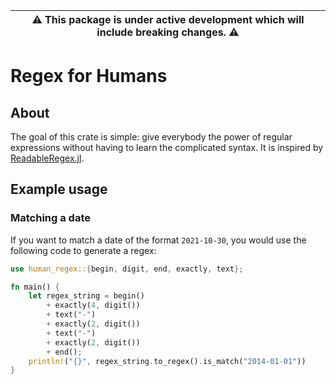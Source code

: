 | ⚠️ This package is under active development which will include breaking changes. ⚠️ |
| --------------------------------------------------------------------- |
# Regex for Humans
## About
The goal of this crate is simple: give everybody the power of regular expressions without having 
to learn the complicated syntax. It is inspired by [ReadableRegex.jl](https://github.com/jkrumbiegel/ReadableRegex.jl).

## Example usage
### Matching a date
If you want to match a date of the format `2021-10-30`, you would use the following code to generate a regex:
```rust
use human_regex::{begin, digit, end, exactly, text};

fn main() {
    let regex_string = begin()
        + exactly(4, digit())
        + text("-")
        + exactly(2, digit())
        + text("-")
        + exactly(2, digit())
        + end();
    println!("{}", regex_string.to_regex().is_match("2014-01-01"))
}
```

